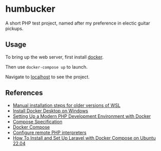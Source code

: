 # humbucker
A short PHP test project, named after my preference in electic guitar pickups.

## Usage
To bring up the web server, first install [docker](https://docs.docker.com/desktop/install/windows-install/).

Then use `docker-compose up` to launch.

Navigate to [localhost](http://localhost) to see the project.

## References
* [Manual installation steps for older versions of WSL](https://docs.microsoft.com/en-us/windows/wsl/install-manual)
* [Install Docker Desktop on Windows](https://docs.docker.com/desktop/install/windows-install/)
* [Setting Up a Modern PHP Development Environment with Docker](https://www.sitepoint.com/docker-php-development-environment/)
* [Compose Specification](https://docs.docker.com/compose/compose-file/)
* [Docker Compose](https://www.jetbrains.com/help/phpstorm/docker.html#using-docker-compose)
* [Configure remote PHP interpreters](https://www.jetbrains.com/help/phpstorm/configuring-remote-interpreters.html)
* [How To Install and Set Up Laravel with Docker Compose on Ubuntu 22.04](https://www.digitalocean.com/community/tutorials/how-to-install-and-set-up-laravel-with-docker-compose-on-ubuntu-22-04)